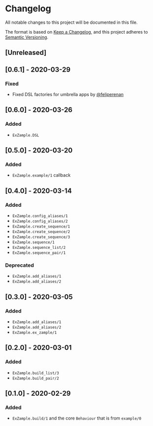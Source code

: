 # Changelog
All notable changes to this project will be documented in this file.

The format is based on [Keep a Changelog](https://keepachangelog.com/en/1.0.0/),
and this project adheres to [Semantic Versioning](https://semver.org/spec/v2.0.0.html).

## [Unreleased]

## [0.6.1] - 2020-03-29

### Fixed

- Fixed DSL factories for umbrella apps by [@feliperenan](https://github.com/feliperenan)

## [0.6.0] - 2020-03-26

### Added

- `ExZample.DSL`

## [0.5.0] - 2020-03-20

### Added
- `ExZample.example/1` callback

## [0.4.0] - 2020-03-14

### Added
- `ExZample.config_aliases/1`
- `ExZample.config_aliases/2`
- `ExZample.create_sequence/1`
- `ExZample.create_sequence/2`
- `ExZample.create_sequence/3`
- `ExZample.sequence/1`
- `ExZample.sequence_list/2`
- `ExZample.sequence_pair/1`

### Deprecated
- `ExZample.add_aliases/1`
- `ExZample.add_aliases/2`

## [0.3.0] - 2020-03-05

### Added
- `ExZample.add_aliases/1`
- `ExZample.add_aliases/2`
- `ExZample.ex_zample/1`

## [0.2.0] - 2020-03-01

### Added
- `ExZample.build_list/3`
- `ExZample.build_pair/2`

## [0.1.0] - 2020-02-29
### Added
- `ExZample.build/1` and the core `Behaviour` that is from `example/0`
